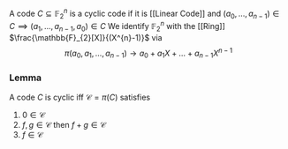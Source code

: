 A code $C\subseteq \mathbb{F}_{2}^{n}$ is a cyclic code if it is [[Linear Code]] and 
$(a_{0},\dots,a_{n-1})\in C\implies(a_{1},\dots,a_{n-1},a_{0})\in C$
We identify $\mathbb{F}_{2}^{n}$ with the [[Ring]] $\frac{\mathbb{F}_{2}[X]}{(X^{n}-1)}$ via
$$
\pi(a_{0},a_{1},\dots,a_{n-1})\to a_{0}+a_{1}X+\dots+a_{n-1}X^{n-1} 
$$
### Lemma
A code $C$ is cyclic iff $\mathcal{C}=\pi(C)$ satisfies
1. $0\in \mathcal{C}$
2. $f,g\in \mathcal{C}$ then $f+g\in \mathcal{C}$
3. $f\in \mathcal{C}$